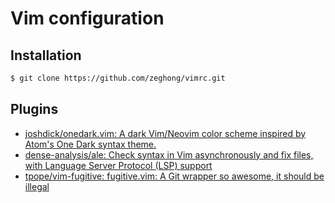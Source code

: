 # Vim configuration


## Installation

```sh
$ git clone https://github.com/zeghong/vimrc.git
```

## Plugins

- [joshdick/onedark.vim: A dark Vim/Neovim color scheme inspired by Atom's One Dark syntax theme.](https://github.com/joshdick/onedark.vim) 
- [dense-analysis/ale: Check syntax in Vim asynchronously and fix files, with Language Server Protocol (LSP) support](https://github.com/dense-analysis/ale)
- [tpope/vim-fugitive: fugitive.vim: A Git wrapper so awesome, it should be illegal](https://github.com/tpope/vim-fugitive)
